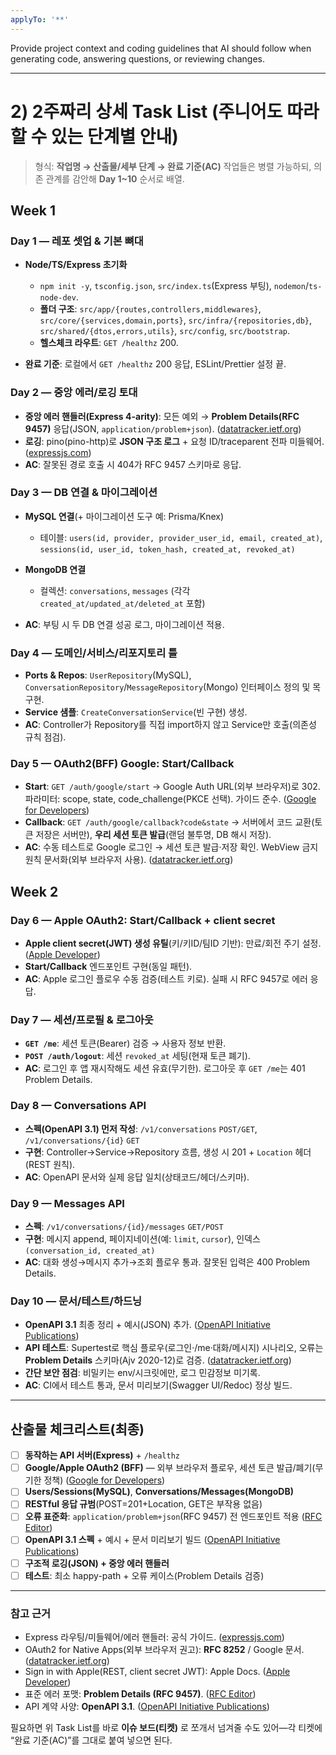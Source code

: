```yaml
---
applyTo: '**'
---
```

Provide project context and coding guidelines that AI should follow when generating code, answering questions, or reviewing changes.

---

# 2) 2주짜리 상세 Task List (주니어도 따라할 수 있는 단계별 안내)

> 형식: **작업명 → 산출물/세부 단계 → 완료 기준(AC)**
> 작업들은 병렬 가능하되, 의존 관계를 감안해 **Day 1~10** 순서로 배열.

## Week 1

### Day 1 — 레포 셋업 & 기본 뼈대

* **Node/TS/Express 초기화**

  * `npm init -y`, `tsconfig.json`, `src/index.ts`(Express 부팅), `nodemon`/`ts-node-dev`.
  * **폴더 구조**: `src/app/{routes,controllers,middlewares}`, `src/core/{services,domain,ports}`, `src/infra/{repositories,db}`, `src/shared/{dtos,errors,utils}`, `src/config`, `src/bootstrap`.
  * **헬스체크 라우트**: `GET /healthz` 200.
* **완료 기준**: 로컬에서 `GET /healthz` 200 응답, ESLint/Prettier 설정 끝.

### Day 2 — 중앙 에러/로깅 토대

* **중앙 에러 핸들러(Express 4-arity)**: 모든 예외 → **Problem Details(RFC 9457)** 응답(JSON, `application/problem+json`). ([datatracker.ietf.org][7])
* **로깅**: pino(pino-http)로 **JSON 구조 로그** + 요청 ID/traceparent 전파 미들웨어. ([expressjs.com][6])
* **AC**: 잘못된 경로 호출 시 404가 RFC 9457 스키마로 응답.

### Day 3 — DB 연결 & 마이그레이션

* **MySQL 연결**(+ 마이그레이션 도구 예: Prisma/Knex)

  * 테이블: `users(id, provider, provider_user_id, email, created_at)`, `sessions(id, user_id, token_hash, created_at, revoked_at)`
* **MongoDB 연결**

  * 컬렉션: `conversations`, `messages` (각각 `created_at/updated_at/deleted_at` 포함)
* **AC**: 부팅 시 두 DB 연결 성공 로그, 마이그레이션 적용.

### Day 4 — 도메인/서비스/리포지토리 틀

* **Ports & Repos**: `UserRepository`(MySQL), `ConversationRepository`/`MessageRepository`(Mongo) 인터페이스 정의 및 목 구현.
* **Service 샘플**: `CreateConversationService`(빈 구현) 생성.
* **AC**: Controller가 Repository를 직접 import하지 않고 Service만 호출(의존성 규칙 점검).

### Day 5 — OAuth2(BFF) Google: Start/Callback

* **Start**: `GET /auth/google/start` → Google Auth URL(외부 브라우저)로 302. 파라미터: scope, state, code_challenge(PKCE 선택). 가이드 준수. ([Google for Developers][8])
* **Callback**: `GET /auth/google/callback?code&state` → 서버에서 코드 교환(토큰 저장은 서버만), **우리 세션 토큰 발급**(랜덤 불투명, DB 해시 저장).
* **AC**: 수동 테스트로 Google 로그인 → 세션 토큰 발급·저장 확인. WebView 금지 원칙 문서화(외부 브라우저 사용). ([datatracker.ietf.org][3])

## Week 2

### Day 6 — Apple OAuth2: Start/Callback + client secret

* **Apple client secret(JWT) 생성 유틸**(키/키ID/팀ID 기반): 만료/회전 주기 설정. ([Apple Developer][9])
* **Start/Callback** 엔드포인트 구현(동일 패턴).
* **AC**: Apple 로그인 플로우 수동 검증(테스트 키로). 실패 시 RFC 9457로 에러 응답.

### Day 7 — 세션/프로필 & 로그아웃

* **`GET /me`**: 세션 토큰(Bearer) 검증 → 사용자 정보 반환.
* **`POST /auth/logout`**: 세션 `revoked_at` 세팅(현재 토큰 폐기).
* **AC**: 로그인 후 앱 재시작해도 세션 유효(무기한). 로그아웃 후 `GET /me`는 401 Problem Details.

### Day 8 — Conversations API

* **스펙(OpenAPI 3.1) 먼저 작성**: `/v1/conversations` `POST/GET`, `/v1/conversations/{id}` `GET`
* **구현**: Controller→Service→Repository 흐름, 생성 시 201 + `Location` 헤더(REST 원칙).
* **AC**: OpenAPI 문서와 실제 응답 일치(상태코드/헤더/스키마).

### Day 9 — Messages API

* **스펙**: `/v1/conversations/{id}/messages` `GET/POST`
* **구현**: 메시지 append, 페이지네이션(예: `limit`, `cursor`), 인덱스 `(conversation_id, created_at)`
* **AC**: 대화 생성→메시지 추가→조회 플로우 통과. 잘못된 입력은 400 Problem Details.

### Day 10 — 문서/테스트/하드닝

* **OpenAPI 3.1** 최종 정리 + 예시(JSON) 추가. ([OpenAPI Initiative Publications][5])
* **API 테스트**: Supertest로 핵심 플로우(로그인·/me·대화/메시지) 시나리오, 오류는 **Problem Details** 스키마(Ajv 2020-12)로 검증. ([datatracker.ietf.org][7])
* **간단 보안 점검**: 비밀키는 env/시크릿에만, 로그 민감정보 미기록.
* **AC**: CI에서 테스트 통과, 문서 미리보기(Swagger UI/Redoc) 정상 빌드.

---

## 산출물 체크리스트(최종)

* [ ] **동작하는 API 서버(Express)** + `/healthz`
* [ ] **Google/Apple OAuth2 (BFF)** — 외부 브라우저 플로우, 세션 토큰 발급/폐기(무기한 정책) ([Google for Developers][8])
* [ ] **Users/Sessions(MySQL)**, **Conversations/Messages(MongoDB)**
* [ ] **RESTful 응답 규범**(POST=201+Location, GET은 부작용 없음)
* [ ] **오류 표준화**: `application/problem+json`(RFC 9457) 전 엔드포인트 적용 ([RFC Editor][1])
* [ ] **OpenAPI 3.1 스펙** + 예시 + 문서 미리보기 빌드 ([OpenAPI Initiative Publications][5])
* [ ] **구조적 로깅(JSON) + 중앙 에러 핸들러**
* [ ] **테스트**: 최소 happy-path + 오류 케이스(Problem Details 검증)

---

### 참고 근거

* Express 라우팅/미들웨어/에러 핸들러: 공식 가이드. ([expressjs.com][2])
* OAuth2 for Native Apps(외부 브라우저 권고): **RFC 8252** / Google 문서. ([datatracker.ietf.org][3])
* Sign in with Apple(REST, client secret JWT): Apple Docs. ([Apple Developer][4])
* 표준 에러 포맷: **Problem Details (RFC 9457)**. ([RFC Editor][1])
* API 계약 사양: **OpenAPI 3.1**. ([OpenAPI Initiative Publications][5])

필요하면 위 Task List를 바로 **이슈 보드(티켓)** 로 쪼개서 넘겨줄 수도 있어—각 티켓에 “완료 기준(AC)”를 그대로 붙여 넣으면 된다.

[1]: https://www.rfc-editor.org/rfc/rfc9457.html?utm_source=chatgpt.com "RFC 9457: Problem Details for HTTP APIs"
[2]: https://expressjs.com/en/guide/routing.html?utm_source=chatgpt.com "Express routing"
[3]: https://datatracker.ietf.org/doc/rfc8252/?utm_source=chatgpt.com "RFC 8252 - OAuth 2.0 for Native Apps"
[4]: https://developer.apple.com/documentation/signinwithapplerestapi?utm_source=chatgpt.com "Sign in with Apple REST API"
[5]: https://spec.openapis.org/oas/v3.1.0.html?utm_source=chatgpt.com "OpenAPI Specification v3.1.0"
[6]: https://expressjs.com/en/guide/using-middleware.html?utm_source=chatgpt.com "Using middleware"
[7]: https://datatracker.ietf.org/doc/html/rfc9457?utm_source=chatgpt.com "RFC 9457 - Problem Details for HTTP APIs"
[8]: https://developers.google.com/identity/protocols/oauth2/native-app?utm_source=chatgpt.com "OAuth 2.0 for iOS & Desktop Apps"
[9]: https://developer.apple.com/documentation/accountorganizationaldatasharing/creating-a-client-secret?utm_source=chatgpt.com "Creating a client secret | Apple Developer Documentation"
